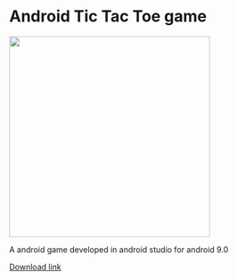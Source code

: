 # Android Tic Tac Toe game
<img src="https://raw.githubusercontent.com/HEMASE-6566/Android-Tic-Tac-Toe-Game/4af6d3d6d8a112ff0ff5707e9332c67ebeb775a8/Android%20tic%20tac%20toe.gif" width="360"/>

A android game developed in android studio for android 9.0

[Download link](https://github.com/HEMASE-6566/Android-Tic-Tac-Toe-Game/blob/main/app/release/app-release.apk?raw=true)
